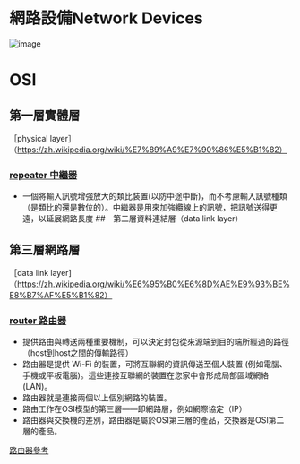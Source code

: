 # 網路設備Network Devices
![image](https://user-images.githubusercontent.com/90738394/138015854-b2fe071c-cdf2-4a18-8430-50c8e04b68eb.png)
# OSI
## 第一層實體層 
［physical layer］（https://zh.wikipedia.org/wiki/%E7%89%A9%E7%90%86%E5%B1%82）
### [repeater 中繼器](https://zh.wikipedia.org/wiki/%E4%B8%AD%E7%BB%A7%E5%99%A8)
- 一個將輸入訊號增強放大的類比裝置(以防中途中斷)，而不考慮輸入訊號種類（是類比的還是數位的）。中繼器是用來加強纜線上的訊號，把訊號送得更遠，以延展網路長度
##　第二層資料連結層（data link layer）

## 第三層網路層　
［data link layer]（https://zh.wikipedia.org/wiki/%E6%95%B0%E6%8D%AE%E9%93%BE%E8%B7%AF%E5%B1%82）
### [router 路由器](https://zh.wikipedia.org/wiki/%E8%B7%AF%E7%94%B1%E5%99%A8)
- 提供路由與轉送兩種重要機制，可以決定封包從來源端到目的端所經過的路徑（host到host之間的傳輸路徑）
- 路由器是提供 Wi-Fi 的裝置，可將互聯網的資訊傳送至個人裝置 (例如電腦、手機或平板電腦)。這些連接互聯網的裝置在您家中會形成局部區域網絡 (LAN)。
- 路由器就是連接兩個以上個別網路的裝置。
- 路由工作在OSI模型的第三層——即網路層，例如網際協定（IP）
- 路由器與交換機的差別，路由器是屬於OSI第三層的產品，交換器是OSI第二層的產品。

[路由器參考](https://24h.pchome.com.tw/prod/DRAN36-A900AV1WC)

